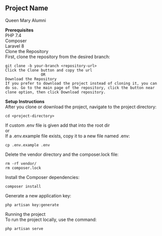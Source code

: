 ## Project Name
Queen Mary Alumni

<strong>Prerequisites</strong><br>
    PHP 7.4<br>
    Composer<br>
    Laravel 8<br>
    Clone the Repository<br>
    First, clone the repository from the desired branch:

    git clone -b your-branch <repository-url>
    Click the Clone button and copy the url
                    OR
    Download the Repository
    If you prefer to download the project instead of cloning it, you can do so. Go to the main page of the repository, click the button near clone option, then click Download repository.


<strong>Setup Instructions</strong><br>
After you clone or download the project, navigate to the project directory:

    cd <project-directory>

If custom .env file is given add that into the root dir <br> 
                or<br>
If a .env.example file exists, copy it to a new file named .env:

    cp .env.example .env

Delete the vendor directory and the composer.lock file:

    rm -rf vendor/
    rm composer.lock

Install the Composer dependencies:

    composer install

Generate a new application key:

    php artisan key:generate

Running the project<br>
To run the project locally, use the command:

    php artisan serve

